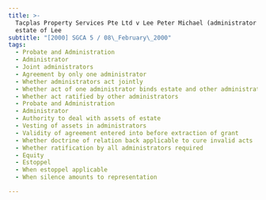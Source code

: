 ```yaml
---
title: >-
  Tacplas Property Services Pte Ltd v Lee Peter Michael (administrator of the
  estate of Lee
subtitle: "[2000] SGCA 5 / 08\_February\_2000"
tags:
  - Probate and Administration
  - Administrator
  - Joint administrators
  - Agreement by only one administrator
  - Whether administrators act jointly
  - Whether act of one administrator binds estate and other administrators
  - Whether act ratified by other administrators
  - Probate and Administration
  - Administrator
  - Authority to deal with assets of estate
  - Vesting of assets in administrators
  - Validity of agreement entered into before extraction of grant
  - Whether doctrine of relation back applicable to cure invalid acts
  - Whether ratification by all administrators required
  - Equity
  - Estoppel
  - When estoppel applicable
  - When silence amounts to representation

---
```


